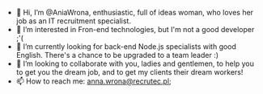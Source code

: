 - 👋 Hi, I’m @AniaWrona, enthusiastic, full of ideas woman, who loves her job as an IT recruitment specialist.
- 👀 I’m interested in Fron-end technologies, but I'm not a good developer ;'(
- 🌱 I’m currently looking for back-end Node.js specialists with good English. There's a chance to be upgraded to a team leader :)
- 💞️ I’m looking to collaborate with you, ladies and gentlemen, to help you to get you the dream job, and to get my clients their dream workers!
- 📫 How to reach me: anna.wrona@recrutec.pl; 

<!---
AniaWrona/AniaWrona is a ✨ special ✨ repository because its `README.md` (this file) appears on your GitHub profile.
You can click the Preview link to take a look at your changes.
--->
